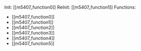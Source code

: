 Init: [[m5407_function0]]
ReInit: [[m5407_function1]]
Functions:
- [[m5407_function0]]
- [[m5407_function1]]
- [[m5407_function2]]
- [[m5407_function3]]
- [[m5407_function4]]
- [[m5407_function5]]
